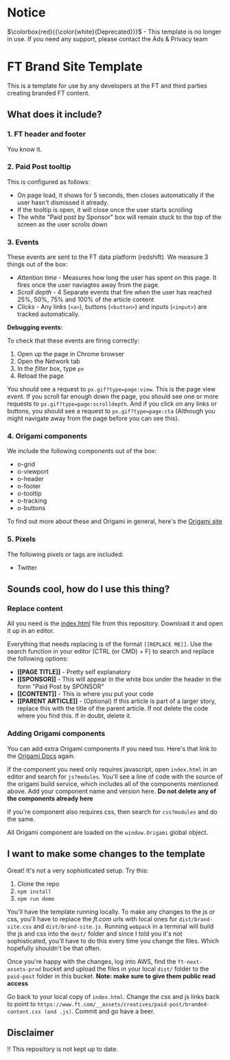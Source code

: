 # Notice

$\colorbox{red}{{\color{white}{Deprecated}}}$ - This template is no longer in use. If you need any support, please contact the Ads & Privacy team

# FT Brand Site Template
This is a template for use by any developers at the FT and third parties creating branded FT content.

## What does it include?

### 1. FT header and footer

You know it.

### 2. Paid Post tooltip

This is configured as follows:
- On page load, it shows for 5 seconds, then closes automatically if the user hasn't dismissed it already.
- If the tooltip is open, it will close once the user starts scrolling
- The white "Paid post by Sponsor" box will remain stuck to the top of the screen as the user scrolls down

### 3. Events

These events are sent to the FT data platform (redshift). We measure 3 things out of the box:
- _Attention time_ - Measures how long the user has spent on this page.  It fires once the user naviagtes away from the page.
- _Scroll depth_ - 4 Separate events that fire when the user has reached 25%, 50%, 75% and 100% of the article content
- _Clicks_ - Any links (`<a>`), buttons (`<button>`) and inputs (`<input>`) are tracked automatically.


**Debugging events:**

To check that these events are firing correctly:
1. Open up the page in Chrome browser
2. Open the Network tab
3. In the _filter_ box, type `px`
4. Reload the page

You should see a request to `px.gif?type=page:view`. This is the page view event. If you scroll far enough down the page, you should see one or more requests to `px.gif?type=page:scrolldepth`. And if you click on any links or buttons, you should see a request to `px.gif?type=page:cta` (Although you might navigate away from the page before you can see this).

### 4. Origami components

We include the following components out of the box:
- o-grid
- o-viewport
- o-header
- o-footer
- o-tooltip
- o-tracking
- o-buttons

To find out more about these and Origami in general, here's the [Origami site](http://origami.ft.com/)

### 5. Pixels

The following pixels or tags are included:
 - Twitter

## Sounds cool, how do I use this thing?

### Replace content

All you need is the [index.html](https://raw.githubusercontent.com/Financial-Times/ft-header-footer/main/index.html) file from this repository. Download it and open it up in an editor.

Everything that needs replacing is of the format `[[REPLACE ME]]`. Use the search function in your editor (CTRL (or CMD) + F) to search and replace the following options:

 - **[[PAGE TITLE]]** - Pretty self explanatory
 - **[[SPONSOR]]** - This will appear in the white box under the header in the form "Paid Post by SPONSOR"
 - **[[CONTENT]]** - This is where you put your code
 - **[[PARENT ARTICLE]]** - (Optional) If this article is part of a larger story, replace this with the title of the parent article. If not delete the code where you find this. If in doubt, delete it.


### Adding Origami components

You can add extra Origami components if you need too. Here's that link to the [Origami Docs](http://origami.ft.com/) again.

If the component you need only requires javascript, open `index.html` in an editor and search for `js?modules`. You'll see a line of code with the source of the origami build service, which includes all of the components mentioned above. Add your component name and version here. **Do not delete any of the components already here**

If you're component also requires css, then search for `css?modules` and do the same.

All Origami component are loaded on the `window.Origami` global object.

## I want to make some changes to the template

Great! It's not a very sophisticated setup. Try this:

1. Clone the repo
2. `npm install`
3. `npm run demo`

You'll have the template running locally. To make any changes to the js or css, you'll have to replace the _ft.com_ urls with local ones for `dist/brand-site.css` and `dist/brand-site.js`. Running `webpack` in a terminal will build the js and css into the `dest/` folder and since I told you it's not sophisticated, you'll have to do this every time you change the files. Which hopefully shouldn't be that often.

Once you're happy with the changes, log into AWS, find the `ft-next-assets-prod` bucket and upload the files in your local `dist/` folder to the `paid-post` folder in this bucket. **Note: make sure to give them public read access**

Go back to your local copy of `index.html`. Change the css and js links back to point to `https://www.ft.com/__assets/creatives/paid-post/branded-content.css (and .js)`. Commit and go have a beer.



## Disclaimer
!! This repository is not kept up to date.
